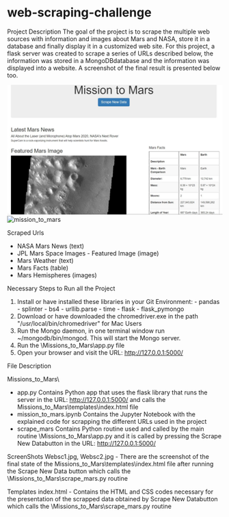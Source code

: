 # web-scraping-challenge

Project Description
The goal of the project is to scrape the multiple web sources with information and images about Mars and NASA, store it in a database and finally display it in a customized web site. 
For this project, a flask server was created to scrape a series of URLs described below, the information was stored in a MongoDBdatabase and the information was displayed into a website. 
A screenshot of the final result is presented below too.

![mission_to_mars](https://github.com/IRFedorova/web-scraping-challenge/blob/Main/Missions_to_Mars/images/websc1.jpg)
![mission_to_mars](images/websc2.jpg)

Scraped Urls
- NASA Mars News (text)
- JPL Mars Space Images - Featured Image (image)
- Mars Weather (text)
- Mars Facts (table)
- Mars Hemispheres (images)

Necessary Steps to Run all the Project
1. Install or have installed these libraries in your Git Environment: - pandas - splinter - bs4 - urllib.parse - time - flask - flask_pymongo
2. Download or have downloaded the chromedriver.exe in the path "/usr/local/bin/chromedriver" for Mac Users
3. Run the Mongo daemon, in one terminal window run ~/mongodb/bin/mongod. This will start the Mongo server.
4. Run the \Missions_to_Mars\app.py file
5. Open your browser and visit the URL: http://127.0.0.1:5000/

File Description

Missions_to_Mars\
- app.py
Contains Python app that uses the flask library that runs the server in the URL: http://127.0.0.1:5000/ and calls the Missions_to_Mars\templates\index.html file
- mission_to_mars.ipynb
Contains the Jupyter Notebook with the explained code for scrapping the different URLs used in the project
- scrape_mars
Contains Python routine used and called by the main routine \Missions_to_Mars\app.py and it is called by pressing the Scrape New Databutton in the URL: http://127.0.0.1:5000/

ScreenShots
Websc1.jpg, Websc2.jpg - There are the screenshot of the final state of the Missions_to_Mars\templates\index.html file after running the Scrape New Data button which calls the \Missions_to_Mars\scrape_mars.py routine

Templates
index.html - Contains the HTML and CSS codes necessary for the presentation of the scrapped data obtained by Scrape New Databutton which calls the \Missions_to_Mars\scrape_mars.py routine